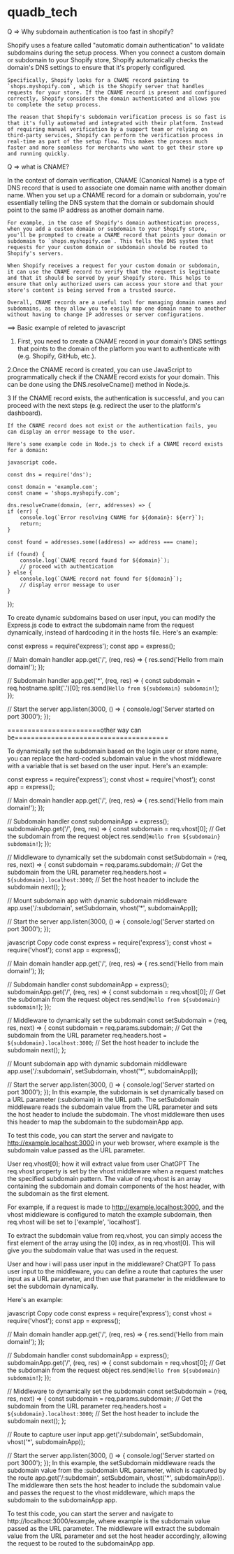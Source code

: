 # quadb_tech


Q => Why subdomain authentication is too fast in shopify?

   Shopify uses a feature called "automatic domain authentication" to validate subdomains during the setup process. When you connect a custom domain or subdomain to your Shopify store, Shopify automatically checks the domain's DNS settings to ensure that it's properly configured.

    Specifically, Shopify looks for a CNAME record pointing to `shops.myshopify.com`, which is the Shopify server that handles requests for your store. If the CNAME record is present and configured correctly, Shopify considers the domain authenticated and allows you to complete the setup process.

    The reason that Shopify's subdomain verification process is so fast is that it's fully automated and integrated with their platform. Instead of requiring manual verification by a support team or relying on third-party services, Shopify can perform the verification process in real-time as part of the setup flow. This makes the process much faster and more seamless for merchants who want to get their store up and running quickly.

Q => what is CNAME?

   In the context of domain verification, CNAME (Canonical Name) is a type of DNS record that is used to associate one domain name with another domain name. When you set up a CNAME record for a domain or subdomain, you're essentially telling the DNS system that the domain or subdomain should point to the same IP address as another domain name.

    For example, in the case of Shopify's domain authentication process, when you add a custom domain or subdomain to your Shopify store, you'll be prompted to create a CNAME record that points your domain or subdomain to `shops.myshopify.com`. This tells the DNS system that requests for your custom domain or subdomain should be routed to Shopify's servers.

    When Shopify receives a request for your custom domain or subdomain, it can use the CNAME record to verify that the request is legitimate and that it should be served by your Shopify store. This helps to ensure that only authorized users can access your store and that your store's content is being served from a trusted source.

    Overall, CNAME records are a useful tool for managing domain names and subdomains, as they allow you to easily map one domain name to another without having to change IP addresses or server configurations.



==> Basic example of releted to javascript

   1. First, you need to create a CNAME record in your domain's DNS settings that points to the domain of the platform you want to authenticate with (e.g. Shopify, GitHub, etc.).

   2.Once the CNAME record is created, you can use JavaScript to programmatically check if the CNAME record exists for your domain. This can be done using the DNS.resolveCname() method in Node.js.

   3 If the CNAME record exists, the authentication is successful, and you can proceed with the next steps (e.g. redirect the user to the platform's dashboard).

    If the CNAME record does not exist or the authentication fails, you can display an error message to the user.

    Here's some example code in Node.js to check if a CNAME record exists for a domain:

    javascript code.

    const dns = require('dns');

    const domain = 'example.com';
    const cname = 'shops.myshopify.com';

    dns.resolveCname(domain, (err, addresses) => {
    if (err) {
        console.log(`Error resolving CNAME for ${domain}: ${err}`);
        return;
    }

    const found = addresses.some((address) => address === cname);

    if (found) {
        console.log(`CNAME record found for ${domain}`);
        // proceed with authentication
    } else {
        console.log(`CNAME record not found for ${domain}`);
        // display error message to user
    }

 });


To create dynamic subdomains based on user input, you can modify the Express.js code to extract the subdomain name from the request dynamically, instead of hardcoding it in the hosts file. Here's an
 example:


 const express = require('express');
const app = express();

// Main domain handler
app.get('/', (req, res) => {
  res.send('Hello from main domain!');
});

// Subdomain handler
app.get('*', (req, res) => {
  const subdomain = req.hostname.split('.')[0];
  res.send(`Hello from ${subdomain} subdomain!`);
});

// Start the server
app.listen(3000, () => {
  console.log('Server started on port 3000');
});


=======================other way can be======================================


To dynamically set the subdomain based on the login user or store name, you can replace the hard-coded subdomain value in the vhost middleware with a variable that is set based on the user input. Here's an example:



const express = require('express');
const vhost = require('vhost');
const app = express();

// Main domain handler
app.get('/', (req, res) => {
  res.send('Hello from main domain!');
});

// Subdomain handler
const subdomainApp = express();
subdomainApp.get('/', (req, res) => {
  const subdomain = req.vhost[0]; // Get the subdomain from the request object
  res.send(`Hello from ${subdomain} subdomain!`);
});

// Middleware to dynamically set the subdomain
const setSubdomain = (req, res, next) => {
  const subdomain = req.params.subdomain; // Get the subdomain from the URL parameter
  req.headers.host = `${subdomain}.localhost:3000`; // Set the host header to include the subdomain
  next();
};

// Mount subdomain app with dynamic subdomain middleware
app.use('/:subdomain', setSubdomain, vhost('*', subdomainApp));

// Start the server
app.listen(3000, () => {
  console.log('Server started on port 3000');
});

javascript
Copy code
const express = require('express');
const vhost = require('vhost');
const app = express();

// Main domain handler
app.get('/', (req, res) => {
  res.send('Hello from main domain!');
});

// Subdomain handler
const subdomainApp = express();
subdomainApp.get('/', (req, res) => {
  const subdomain = req.vhost[0]; // Get the subdomain from the request object
  res.send(`Hello from ${subdomain} subdomain!`);
});

// Middleware to dynamically set the subdomain
const setSubdomain = (req, res, next) => {
  const subdomain = req.params.subdomain; // Get the subdomain from the URL parameter
  req.headers.host = `${subdomain}.localhost:3000`; // Set the host header to include the subdomain
  next();
};

// Mount subdomain app with dynamic subdomain middleware
app.use('/:subdomain', setSubdomain, vhost('*', subdomainApp));

// Start the server
app.listen(3000, () => {
  console.log('Server started on port 3000');
});
In this example, the subdomain is set dynamically based on a URL parameter (:subdomain) in the URL path. The setSubdomain middleware reads the subdomain value from the URL parameter and sets the host header to include the subdomain. The vhost middleware then uses this header to map the subdomain to the subdomainApp app.

To test this code, you can start the server and navigate to http://example.localhost:3000 in your web browser, where example is the subdomain value passed as the URL parameter.





User
req.vhost[0]; how it will extract value from user
ChatGPT
The req.vhost property is set by the vhost middleware when a request matches the specified subdomain pattern. The value of req.vhost is an array containing the subdomain and domain components of the host header, with the subdomain as the first element.

For example, if a request is made to http://example.localhost:3000, and the vhost middleware is configured to match the example subdomain, then req.vhost will be set to ['example', 'localhost'].

To extract the subdomain value from req.vhost, you can simply access the first element of the array using the [0] index, as in req.vhost[0]. This will give you the subdomain value that was used in the request.





User
and how i will pass user input in the middleware?
ChatGPT
To pass user input to the middleware, you can define a route that captures the user input as a URL parameter, and then use that parameter in the middleware to set the subdomain dynamically.

Here's an example:

javascript
Copy code
const express = require('express');
const vhost = require('vhost');
const app = express();

// Main domain handler
app.get('/', (req, res) => {
  res.send('Hello from main domain!');
});

// Subdomain handler
const subdomainApp = express();
subdomainApp.get('/', (req, res) => {
  const subdomain = req.vhost[0]; // Get the subdomain from the request object
  res.send(`Hello from ${subdomain} subdomain!`);
});

// Middleware to dynamically set the subdomain
const setSubdomain = (req, res, next) => {
  const subdomain = req.params.subdomain; // Get the subdomain from the URL parameter
  req.headers.host = `${subdomain}.localhost:3000`; // Set the host header to include the subdomain
  next();
};

// Route to capture user input
app.get('/:subdomain', setSubdomain, vhost('*', subdomainApp));

// Start the server
app.listen(3000, () => {
  console.log('Server started on port 3000');
});
In this example, the setSubdomain middleware reads the subdomain value from the :subdomain URL parameter, which is captured by the route app.get('/:subdomain', setSubdomain, vhost('*', subdomainApp)). The middleware then sets the host header to include the subdomain value and passes the request to the vhost middleware, which maps the subdomain to the subdomainApp app.

To test this code, you can start the server and navigate to http://localhost:3000/example, where example is the subdomain value passed as the URL parameter. The middleware will extract the subdomain value from the URL parameter and set the host header accordingly, allowing the request to be routed to the subdomainApp app.


